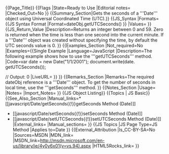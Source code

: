 {{Page_Title}}
{{Flags
|State=Ready to Use
|Editorial notes=
|Checked_Out=No
}}
{{Summary_Section|Gets the seconds of a '''Date''' object using Universal Coordinated Time (UTC).}}
{{JS_Syntax
|Formats={{JS Syntax Format
|Format=dateObj.getUTCSeconds()
}}
|Values=
}}
{{JS_Return_Value
|Description=Returns an integer between 0 and 59. Zero is returned when the time is less than one second into the current minute. If a '''Date''' object was created without specifying the time, by default the UTC seconds value is 0.
}}
{{Examples_Section
|Not_required=No
|Examples={{Single Example
|Language=JavaScript
|Description=The following example shows how to use the '''getUTCSeconds''' method.
|Code=var date = new Date("1/1/2001");
 document.write(date. getUTCSeconds());
 
 // Output: 0
|LiveURL=
}}
}}
{{Remarks_Section
|Remarks=The required dateObj reference is a '''Date''' object. To get the number of seconds in local time, use the '''getSeconds''' method.
}}
{{Notes_Section
|Usage=
|Notes=
|Import_Notes=
}}
{{JS Object Listing}}
{{Topics | JS Basic}}
{{See_Also_Section
|Manual_links=* [[javascript/Date/getSeconds{{!}}getSeconds Method (Date)]]
* [[javascript/Date/setSeconds{{!}}setSeconds Method (Date)]]
* [[javascript/Date/setUTCSeconds{{!}}setUTCSeconds Method (Date)]]
|External_links=
|Manual_sections=
}}
{{JS Topics
|JS Page Type=JS Method
|Applies to=Date
}}
{{External_Attribution
|Is_CC-BY-SA=No
|Sources=MSDN
|MDN_link=
|MSDN_link=http://msdn.microsoft.com/en-us/library/ie/4y0y6x01(v=vs.94).aspx
|HTML5Rocks_link=
}}